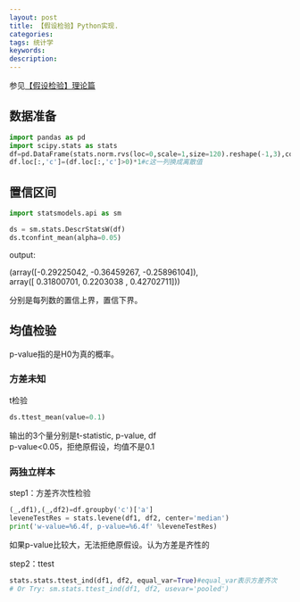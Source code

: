 ```yaml
---
layout: post
title: 【假设检验】Python实现.
categories:
tags: 统计学
keywords:
description:
---
```


参见[【假设检验】理论篇](http://www.guofei.site/2017/10/27/hypothesistesting.html)  


## 数据准备

```py
import pandas as pd
import scipy.stats as stats
df=pd.DataFrame(stats.norm.rvs(loc=0,scale=1,size=120).reshape(-1,3),columns=list('abc'))
df.loc[:,'c']=(df.loc[:,'c']>0)*1#c这一列换成离散值
```

## 置信区间

```py
import statsmodels.api as sm

ds = sm.stats.DescrStatsW(df)
ds.tconfint_mean(alpha=0.05)
```
output:  

(array([-0.29225042, -0.36459267, -0.25896104]),  
 array([ 0.31800701,  0.2203038 ,  0.42702711]))  


分别是每列数的置信上界，置信下界。  


## 均值检验

p-value指的是H0为真的概率。  

### 方差未知

t检验  

```py
ds.ttest_mean(value=0.1)
```

输出的3个量分别是t-statistic, p-value, df  
p-value<0.05，拒绝原假设，均值不是0.1  



### 两独立样本

step1：方差齐次性检验

```py
(_,df1),(_,df2)=df.groupby('c')['a']
leveneTestRes = stats.levene(df1, df2, center='median')
print('w-value=%6.4f, p-value=%6.4f' %leveneTestRes)
```

如果p-value比较大，无法拒绝原假设。认为方差是齐性的  

step2：ttest
```py
stats.stats.ttest_ind(df1, df2, equal_var=True)#equal_var表示方差齐次
# Or Try: sm.stats.ttest_ind(df1, df2, usevar='pooled')
```

